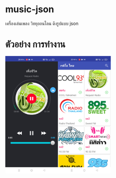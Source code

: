 # music-json

เครื่องเล่นเพลง วิทยุออนไลน ดึงรูปแบบ json

# ตัวอย่าง การทำงาน
<img src="/Screenshot_2021-05-30-20-44-56-14_9e4e68788611c37304a2b40f0425b7df.jpg" width="33%" /><img src="/Screenshot_2021-05-30-20-44-45-94_9e4e68788611c37304a2b40f0425b7df.jpg" width="33%"/>
